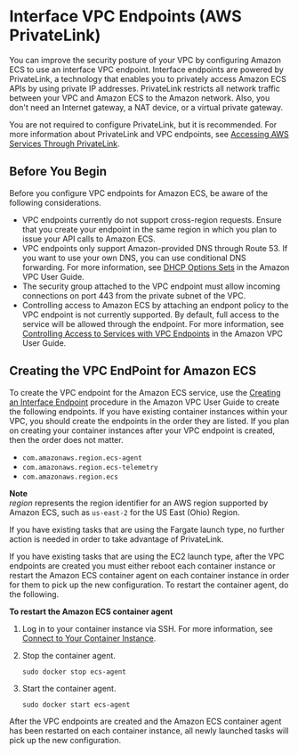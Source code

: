 # Interface VPC Endpoints \(AWS PrivateLink\)<a name="vpc-endpoints"></a>

You can improve the security posture of your VPC by configuring Amazon ECS to use an interface VPC endpoint\. Interface endpoints are powered by PrivateLink, a technology that enables you to privately access Amazon ECS APIs by using private IP addresses\. PrivateLink restricts all network traffic between your VPC and Amazon ECS to the Amazon network\. Also, you don't need an Internet gateway, a NAT device, or a virtual private gateway\.

You are not required to configure PrivateLink, but it is recommended\. For more information about PrivateLink and VPC endpoints, see [Accessing AWS Services Through PrivateLink](https://docs.aws.amazon.com/vpc/latest/userguide/VPC_Introduction.html#what-is-privatelink)\.

## Before You Begin<a name="ecs-setting-up-vpc-considerations"></a>

Before you configure VPC endpoints for Amazon ECS, be aware of the following considerations\.
+ VPC endpoints currently do not support cross\-region requests\. Ensure that you create your endpoint in the same region in which you plan to issue your API calls to Amazon ECS\.
+ VPC endpoints only support Amazon\-provided DNS through Route 53\. If you want to use your own DNS, you can use conditional DNS forwarding\. For more information, see [DHCP Options Sets](https://docs.aws.amazon.com/vpc/latest/userguide/VPC_DHCP_Options.html) in the Amazon VPC User Guide\.
+ The security group attached to the VPC endpoint must allow incoming connections on port 443 from the private subnet of the VPC\.
+ Controlling access to Amazon ECS by attaching an endpont policy to the VPC endpoint is not currently supported\. By default, full access to the service will be allowed through the endpoint\. For more information, see [Controlling Access to Services with VPC Endpoints](https://docs.aws.amazon.com/vpc/latest/userguide/vpc-endpoints-access.html) in the Amazon VPC User Guide\.

## Creating the VPC EndPoint for Amazon ECS<a name="ecs-setting-up-vpc-create"></a>

To create the VPC endpoint for the Amazon ECS service, use the [Creating an Interface Endpoint](https://docs.aws.amazon.com/vpc/latest/userguide/vpce-interface.html#create-interface-endpoint) procedure in the Amazon VPC User Guide to create the following endpoints\. If you have existing container instances within your VPC, you should create the endpoints in the order they are listed\. If you plan on creating your container instances after your VPC endpoint is created, then the order does not matter\.
+ `com.amazonaws.region.ecs-agent`
+ `com.amazonaws.region.ecs-telemetry`
+ `com.amazonaws.region.ecs`

**Note**  
*region* represents the region identifier for an AWS region supported by Amazon ECS, such as `us-east-2` for the US East \(Ohio\) Region\.

If you have existing tasks that are using the Fargate launch type, no further action is needed in order to take advantage of PrivateLink\.

If you have existing tasks that are using the EC2 launch type, after the VPC endpoints are created you must either reboot each container instance or restart the Amazon ECS container agent on each container instance in order for them to pick up the new configuration\. To restart the container agent, do the following\.<a name="procedure_restart_ecs_agent"></a>

**To restart the Amazon ECS container agent**

1. Log in to your container instance via SSH\. For more information, see [Connect to Your Container Instance](instance-connect.md)\.

1. Stop the container agent\.

   ```
   sudo docker stop ecs-agent
   ```

1. Start the container agent\.

   ```
   sudo docker start ecs-agent
   ```

After the VPC endpoints are created and the Amazon ECS container agent has been restarted on each container instance, all newly launched tasks will pick up the new configuration\.